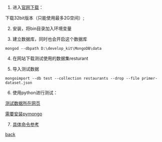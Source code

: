 1. 进入[官网下载](https://www.mongodb.org/?_ga=1.6778743.416898270.1442579015)：

下载32bit版本（只能使用最多2G空间）;

2. 安装，将bin目录加入环境变量

3. 建立数据库，同时也会开启这个数据库
```shell
mongod --dbpath D:\develop_kit\MongoDB\data
```
4. 在网站下载测试使用的数据集resturant

5. 导入测试数据
```shell
mongoimport --db test --collection restaurants --drop --file primer-dataset.json
```
6. 使用python进行测试：

[测试数据所在网页](https://docs.mongodb.org/getting-started/python/import-data/)

[需要安装pymongo](https://docs.mongodb.org/getting-started/python/client/)

7. [具体命令参考](https://docs.mongodb.org/getting-started/python/client/)

[back](../index.md)